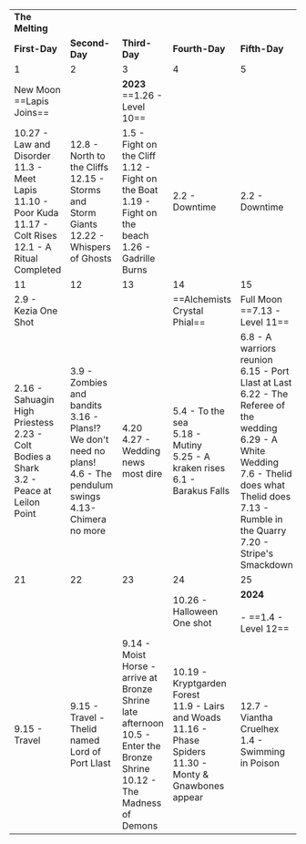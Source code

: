 |                                                                                                                               |                                                                                                                                 |                                                                                                                                    |                                                                                                                         |                                                                                                                                                                                                                                    |                            |                            |                                   |                              |                                                                                                      |
| ----------------------------------------------------------------------------------------------------------------------------- | ------------------------------------------------------------------------------------------------------------------------------- | ---------------------------------------------------------------------------------------------------------------------------------- | ----------------------------------------------------------------------------------------------------------------------- | ---------------------------------------------------------------------------------------------------------------------------------------------------------------------------------------------------------------------------------- | -------------------------- | -------------------------- | --------------------------------- | ---------------------------- | ---------------------------------------------------------------------------------------------------- |
| **The Melting**                                                                                                               |                                                                                                                                 |                                                                                                                                    |                                                                                                                         |                                                                                                                                                                                                                                    |                            |                            |                                   |                              |                                                                                                      |
| **First-Day**                                                                                                                 | **Second-Day**                                                                                                                  | **Third-Day**                                                                                                                      | **Fourth-Day**                                                                                                          | **Fifth-Day**                                                                                                                                                                                                                      | **Sixth-Day**              | **Seventh-Day**            | **Eight-Day**                     | **Ninth-Day**                | **Tenth-Day**                                                                                        |
| 1                                                                                                                             | 2                                                                                                                               | 3                                                                                                                                  | 4                                                                                                                       | 5                                                                                                                                                                                                                                  | 6                          | 7                          | 8                                 | 9                            | 10                                                                                                   |
| New Moon  <br>==Lapis Joins==                                                                                                 |                                                                                                                                 | **2023**  <br>==1.26 - Level 10==                                                                                                  |                                                                                                                         |                                                                                                                                                                                                                                    |                            |                            |                                   |                              |                                                                                                      |
| 10.27 - Law and Disorder  <br>11.3 - Meet Lapis  <br>11.10 - Poor Kuda  <br>11.17 - Colt Rises  <br>12.1 - A Ritual Completed | 12.8 - North to the Cliffs  <br>12.15 - Storms and Storm Giants  <br>12.22 - Whispers of Ghosts                                 | 1.5 - Fight on the Cliff  <br>1.12 - Fight on the Boat  <br>1.19 - Fight on the beach  <br>1.26 - Gadrille Burns                   | 2.2 - Downtime                                                                                                          | 2.2 - Downtime                                                                                                                                                                                                                     | 2.2 - Downtime             | 2.2 - Downtime             | 2.2 - Downtime                    | 2.2 - Downtime               | 2.2 - Downtime                                                                                       |
| 11                                                                                                                            | 12                                                                                                                              | 13                                                                                                                                 | 14                                                                                                                      | 15                                                                                                                                                                                                                                 | 16                         | 17                         | 18                                | 19                           | 20                                                                                                   |
| 2.9 - Kezia One Shot                                                                                                          |                                                                                                                                 |                                                                                                                                    | ==Alchemists Crystal Phial==                                                                                            | Full Moon  <br>==7.13 - Level 11==                                                                                                                                                                                                 |                            |                            |                                   |                              |                                                                                                      |
| 2.16 - Sahuagin High Priestess  <br>2.23 - Colt Bodies a Shark  <br>3.2 - Peace at Leilon Point                               | 3.9 - Zombies and bandits  <br>3.16 - Plans!? We don't need no plans!  <br>4.6 - The pendulum swings  <br>4.13- Chimera no more | 4.20  <br>4.27 - Wedding news most dire                                                                                            | 5.4 - To the sea  <br>5.18 - Mutiny  <br>5.25 - A kraken rises  <br>6.1 - Barakus Falls                                 | 6.8 - A warriors reunion  <br>6.15 - Port Llast at Last  <br>6.22 - The Referee of the wedding  <br>6.29 - A White Wedding  <br>7.6 - Thelid does what Thelid does  <br>7.13 - Rumble in the Quarry  <br>7.20 - Stripe's Smackdown | 7.27 - Travel to Caulderon | 7.27 - Travel to Caulderon | 8.3 - Asastha  <br>8.10 - Hotpots | 8.17 - Travel to Dreadnaught | 8.17 - DM casts Fireball  <br>8.24 - Meet Fherali  <br>8.31 - Bye Fherali  <br>9.7 - Beachside Truth |
| 21                                                                                                                            | 22                                                                                                                              | 23                                                                                                                                 | 24                                                                                                                      | 25                                                                                                                                                                                                                                 | 26                         | 27                         | 28                                | 29                           | 30                                                                                                   |
|                                                                                                                               |                                                                                                                                 |                                                                                                                                    | 10.26 - Halloween One shot                                                                                              | **2024**<br><br>- ==1.4 - Level 12==                                                                                                                                                                                               |                            |                            |                                   |                              |                                                                                                      |
| 9.15 - Travel                                                                                                                 | 9.15 - Travel - Thelid named Lord of Port Llast                                                                                 | 9.14 - Moist Horse - arrive at Bronze Shrine late afternoon  <br>10.5 - Enter the Bronze Shrine  <br>10.12 - The Madness of Demons | 10.19 - Kryptgarden Forest  <br>11.9 - Lairs and Woads  <br>11.16 - Phase Spiders  <br>11.30 - Monty & Gnawbones appear | 12.7 - Viantha Cruelhex  <br>1.4 - Swimming in Poison                                                                                                                                                                              | 1.11 - Downtime            | 1.11 - Downtime            | 1.11 - Downtime                   | 1.11 - Downtime              | 1.11 - Downtime                                                                                      |